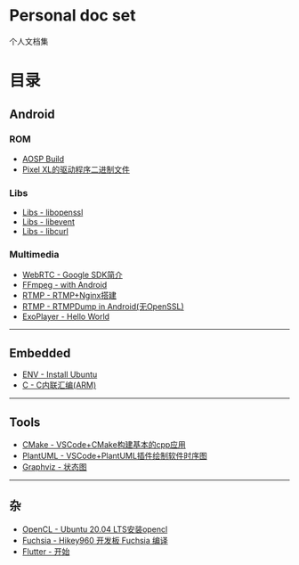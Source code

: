 # Personal doc set
个人文档集

# 目录
## Android
### ROM
* [AOSP Build](android/rom/../ROM/tutorial.md)
* [Pixel XL的驱动程序二进制文件](android/ROM/pixel_drivers.md)

### Libs
* [Libs - libopenssl](android/libs/libopenssl_android.md)
* [Libs - libevent](android/libs/libevent_android.md)
* [Libs - libcurl](android/libs/libcurl_android.md)

### Multimedia
* [WebRTC - Google SDK简介](multimedia/webrtc/Google_WebRTC_SDK.md)
* [FFmpeg - with Android](multimedia/ffmpeg/ffmpeg_android.md)
* [RTMP - RTMP+Nginx搭建](multimedia/rtmp/nginx_rtmp.md)
* [RTMP - RTMPDump in Android(无OpenSSL)](multimedia/rtmp/librtmp_android.md)
* [ExoPlayer - Hello World](multimedia/exoplayer/exoplayer.md)

---

## Embedded
* [ENV - Install Ubuntu](emb/setup.md)
* [C - C内联汇编(ARM)](emb/arm_asm.md)
---

## Tools
* [CMake - VSCode+CMake构建基本的cpp应用](tools/plantuml/cmake/cmake_vscode.md)
* [PlantUML - VSCode+PlantUML插件绘制软件时序图](tools/plantuml/plantuml.md)
* [Graphviz - 状态图](tools/graphviz/graphviz.md)

---

## 杂
* [OpenCL - Ubuntu 20.04 LTS安装opencl](heterogeneous/opencl.md)
* [Fuchsia - Hikey960 开发板 Fuchsia 编译](fuchsia/tutoriral.md)
* [Flutter - 开始](flutter/flutter_env_setup.md)

<!-- --- -->
<!-- * [C++ - Errors](lang/cpp/errors.md) -->